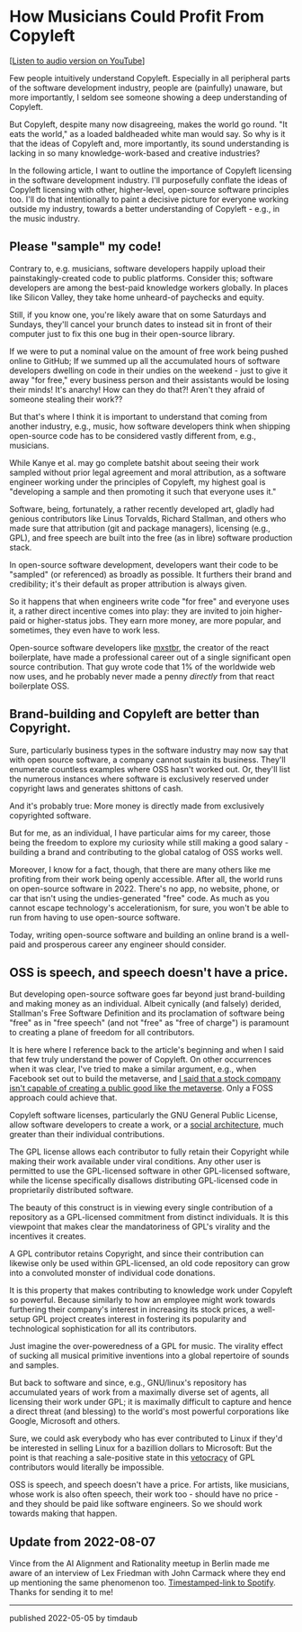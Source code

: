 # How Musicians Could Profit From Copyleft

[[Listen to audio version on YouTube](https://www.youtube.com/watch?v=YeigDIJqm24)]

Few people intuitively understand Copyleft. Especially in all peripheral parts
of the software development industry, people are (painfully) unaware, but more
importantly, I seldom see someone showing a deep understanding of Copyleft.

But Copyleft, despite many now disagreeing, makes the world go round. "It eats
the world," as a loaded baldheaded white man would say. So why is it that the
ideas of Copyleft and, more importantly, its sound understanding is lacking in
so many knowledge-work-based and creative industries?

In the following article, I want to outline the importance of Copyleft
licensing in the software development industry. I'll purposefully conflate the
ideas of Copyleft licensing with other, higher-level, open-source software
principles too. I'll do that intentionally to paint a decisive picture for
everyone working outside my industry, towards a better understanding of
Copyleft - e.g., in the music industry.

## Please "sample" my code!

Contrary to, e.g. musicians, software developers happily upload their
painstakingly-created code to public platforms. Consider this; software
developers are among the best-paid knowledge workers globally. In places like
Silicon Valley, they take home unheard-of paychecks and equity.

Still, if you know one, you're likely aware that on some Saturdays and Sundays,
they'll cancel your brunch dates to instead sit in front of their computer just
to fix this one bug in their open-source library.

If we were to put a nominal value on the amount of free work being pushed
online to GitHub; If we summed up all the accumulated hours of software
developers dwelling on code in their undies on the weekend - just to give it
away "for free," every business person and their assistants would be losing
their minds! It's anarchy! How can they do that?! Aren't they afraid of someone
stealing their work??

But that's where I think it is important to understand that coming from another
industry, e.g., music, how software developers think when shipping open-source
code has to be considered vastly different from, e.g., musicians.

While Kanye et al. may go complete batshit about seeing their work sampled
without prior legal agreement and moral attribution, as a software engineer
working under the principles of Copyleft, my highest goal is "developing a
sample and then promoting it such that everyone uses it."

Software, being, fortunately, a rather recently developed art, gladly had
genious contributors like Linus Torvalds, Richard Stallman, and others who made
sure that attribution (git and package managers), licensing (e.g., GPL), and
free speech are built into the free (as in libre) software production stack.

In open-source software development, developers want their code to be "sampled"
(or referenced) as broadly as possible. It furthers their brand and
credibility; it's their default as proper attribution is always given.

So it happens that when engineers write code "for free" and everyone uses it, a
rather direct incentive comes into play: they are invited to join higher-paid
or higher-status jobs. They earn more money, are more popular, and sometimes,
they even have to work less.

Open-source software developers like [mxstbr](https://mxstbr.com/), the creator
of the react boilerplate, have made a professional career out of a single
significant open source contribution. That guy wrote code that 1% of the
worldwide web now uses, and he probably never made a penny _directly_ from that
react boilerplate OSS.

## Brand-building and Copyleft are better than Copyright.

Sure, particularly business types in the software industry may now say that
with open source software, a company cannot sustain its business. They'll
enumerate countless examples where OSS hasn't worked out. Or, they'll list the
numerous instances where software is exclusively reserved under copyright laws
and generates shittons of cash.

And it's probably true: More money is directly made from exclusively
copyrighted software.

But for me, as an individual, I have particular aims for my career, those being
the freedom to explore my curiosity while still making a good salary - building
a brand and contributing to the global catalog of OSS works well.

Moreover, I know for a fact, though, that there are many others like me
profiting from their work being openly accessible. After all, the world runs on
open-source software in 2022. There's no app, no website, phone, or car that
isn't using the undies-generated "free" code. As much as you cannot escape
technology's accelerationism, for sure, you won't be able to run from having to
use open-source software.

Today, writing open-source software and building an online brand is a well-paid
and prosperous career any engineer should consider.

## OSS is speech, and speech doesn't have a price.

But developing open-source software goes far beyond just brand-building and
making money as an individual. Albeit cynically (and falsely) derided,
Stallman's Free Software Definition and its proclamation of software being
"free" as in "free speech" (and not "free" as "free of charge") is paramount to
creating a plane of freedom for all contributors.

It is here where I reference back to the article's beginning and when I said
that few truly understand the power of Copyleft. On other occurrences when it
was clear, I've tried to make a similar argument, e.g., when Facebook set out
to build the metaverse, and [I said that a stock company isn't capable of
creating a public good like the
metaverse](/2021/11/03/principles-for-the-metaverse/). Only a FOSS approach
could achieve that.

Copyleft software licenses, particularly the GNU General Public License, allow
software developers to create a work, or a [social
architecture](https://github.com/hintjens/socialarchitecture), much greater
than their individual contributions.

The GPL license allows each contributor to fully retain their Copyright while
making their work available under viral conditions. Any other user is permitted
to use the GPL-licensed software in other GPL-licensed software, while the
license specifically disallows distributing GPL-licensed code in proprietarily
distributed software.

The beauty of this construct is in viewing every single contribution of a
repository as a GPL-licensed commitment from distinct individuals. It is this
viewpoint that makes clear the mandatoriness of GPL's virality and the
incentives it creates.

A GPL contributor retains Copyright, and since their contribution can likewise
only be used within GPL-licensed, an old code repository can grow into a
convoluted monster of individual code donations.

It is this property that makes contributing to knowledge work under Copyleft so
powerful. Because similarly to how an employee might work towards furthering
their company's interest in increasing its stock prices, a well-setup GPL
project creates interest in fostering its popularity and technological
sophistication for all its contributors.

Just imagine the over-poweredness of a GPL for music. The virality effect of
sucking all musical primitive inventions into a global repertoire of sounds and
samples.

But back to software and since, e.g., GNU/linux's repository has accumulated
years of work from a maximally diverse set of agents, all licensing their work
under GPL; it is maximally difficult to capture and hence a direct threat (and
blessing) to the world's most powerful corporations like Google, Microsoft and
others.

Sure, we could ask everybody who has ever contributed to Linux if they'd be
interested in selling Linux for a bazillion dollars to Microsoft: But the point
is that reaching a sale-positive state in this
[vetocracy](https://vitalik.ca/general/2021/12/19/bullveto.html) of GPL
contributors would literally be impossible.

OSS is speech, and speech doesn't have a price. For artists, like musicians,
whose work is also often speech, their work too - should have no price - and
they should be paid like software engineers. So we should work towards making
that happen.

## Update from 2022-08-07

Vince from the AI Alignment and Rationality meetup in Berlin made me aware of
an interview of Lex Friedman with John Carmack where they end up mentioning the
same phenomenon too. [Timestamped-link to
Spotify](https://open.spotify.com/episode/3LddnZjkpflldHXnRZ0rrw?si=8uvXpi-JQliCCawSCjQONg&utm_source=copy-link&t=7457).
Thanks for sending it to me!

---

published 2022-05-05 by timdaub
